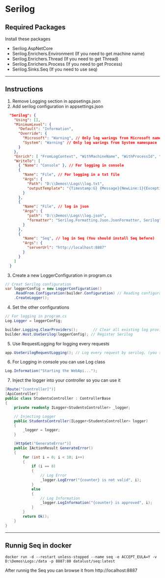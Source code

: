 # Serilog

## Required Packages
Install these packages
- Serilog.AspNetCore
- Serilog.Enrichers.Environment (If you need to get machine name)
- Serilog.Enrichers.Thread (If you need to get Thread)
- Serilog.Enrichers.Process (If you need to get Process)
- Serilog.Sinks.Seq (If you need to use seq)
---
## Instructions
1. Remove Logging section in appsetings.json
2. Add serilog configuration in appsettings.json
```json
  "Serilog": {
    "Using": [],
    "MinimumLevel": {
      "Default": "Information",
      "Override": {
        "Microsoft": "Warning", // Only log warings from Microsoft namespace
        "System": "Warning" // Only log warings from System namespace
      }
    },
    "Enrich": [ "FromLogContext", "WithMachineName", "WithProcessId", "WithThreadId" ], // Add these data to the logs (you should install Enrichers packages before)
    "WriteTo": [
      { "Name": "Console" }, // For logging in console
      {
        "Name": "File", // For logging in a txt file
        "Args": {
          "Path": "D:\\Demos\\Logs\\log.txt",
          "outputTemplate": "{Timestamp:G} {Message}{NewLine:1}{Exception:1}"
        }
      },
      {
        "Name": "File", // log in json
        "Args": {
          "path": "D:\\Demos\\Logs\\log.json",
          "formatter": "Serilog.Formatting.Json.JsonFormatter, Serilog"
        }
      },
      {
        "Name": "Seq", // log in Seq (You should install Seq before)
        "Args": {
          "serverUrl": "http://localhost:8887"
        }
      }
    ]
  }
```
3. Create a new LoggerConfiguration in program.cs
```C#
// Creat Serilog configuration
var loggerConfig = new LoggerConfiguration()
    .ReadFrom.Configuration(builder.Configuration) // Reading configuration from appsetting.json
    .CreateLogger();
```
4. Set the other configurations
```C#
// For logging in program.cs
Log.Logger = loggerConfig;

builder.Logging.ClearProviders();       // Clear all existing log providers
builder.Host.UseSerilog(loggerConfig); // Register Serilog
```
5. Use RequestLogging for logging every requests
```C#
app.UseSerilogRequestLogging(); // Log every request by serilog. (you should register builder.Host.UseSerilog(configuration) to work)
```
6. For Logging in console you can use Log class
```C#
Log.Information("Starting the WebApi...");
```
7. Inject the logger into your controller so you can use it
```C#
[Route("[controller]")]
[ApiController]
public class StudentsController : ControllerBase
{
    private readonly ILogger<StudentsController> _logger;

    // Injecting Logger
    public StudentsController(ILogger<StudentsController> logger)
    {
        _logger = logger;
    }

    [HttpGet("GenerateError")]
    public IActionResult GenerateError()
    {
        for (int i = 0; i < 10; i++)
        {
            if (i == 8)
            {
                // Log Error
                _logger.LogError("{counter} is not valid", i);
            }
            else
            {
                // Log Information
                _logger.LogInformation("{counter} is approved", i);
            }
        }
        return Ok();
    }
}
```
---
## Runnig Seq in docker
```poweshell
docker run -d --restart unless-stopped --name seq -e ACCEPT_EULA=Y -v D:\Demos\Logs:/data -p 8887:80 datalust/seq:latest
```
After runnig the Seq you can browse it from http://localhost:8887